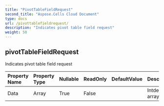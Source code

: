 ```yaml
---
title: "PivotTableFieldRequest"
second_title: "Aspose.Cells Cloud Document"
type: docs
url: /pivottablefieldrequest/
description: "Indicates pivot table field request"
weight: 50
---
```


## **pivotTableFieldRequest**

Indicates pivot table field request 

| Property Name | Property Type | Nullable |  ReadOnly | DefaultValue | Description | 
| :- | :- | :- |:- |  :- | :- |
| Data | Array<Integer> | True |  False |  | Intdex array. |  

